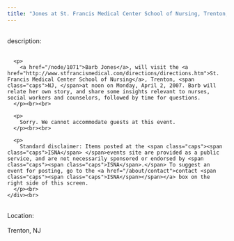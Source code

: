 ```yaml
---
title: "Jones at St. Francis Medical Center School of Nursing, Trenton, NJ"
---
```


<div class="flexinode-body flexinode-2">
  <div class="flexinode-textarea-1">
    <div class="form-item">
      <br> <label>description:</label><br /> <br> 
      
      <p>
        <a href="/node/1071">Barb Jones</a>, will visit the <a href="http://www.stfrancismedical.com/directions/directions.htm">St. Francis Medical Center School of Nursing</a>, Trenton, <span class="caps">NJ, </span>at noon on Monday, April 2, 2007. Barb will relate her own story, and share some insights relevant to nurses, social workers and counselors, followed by time for questions.
      </p><br><br>
      
      <p>
        Sorry. We cannot accommodate guests at this event.
      </p><br><br>
      
      <p>
        Standard disclaimer: Items posted at the <span class="caps"><span class="caps">ISNA</span> </span>events site are provided as a public service, and are not necessarily sponsored or endorsed by <span class="caps"><span class="caps">ISNA</span>.</span> To suggest an event for posting, go to the <a href="/about/contact">contact <span class="caps"><span class="caps">ISNA</span></span></a> box on the right side of this screen.
      </p><br>
    </div><br>
  </div>
  
  <div class="flexinode-textfield-2">
    <div class="form-item">
      <br> <label>Location:</label><br /> <br> Trenton, NJ<br>
    </div><br>
  </div>
</div>